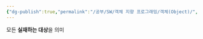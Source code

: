 ```yaml
---
{"dg-publish":true,"permalink":"/공부/SW/객체 지향 프로그래밍/객체(Object)/","dgPassFrontmatter":true}
---
```


모든 **실재하는 대상**을 의미